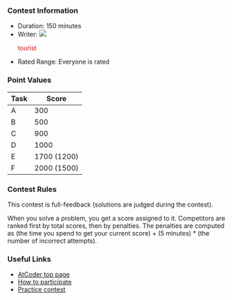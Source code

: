 
<div>

<span>

<span>

### **Contest Information**

<ul>

<li>
Duration: 150 minutes
</li>

<li>
Writer: 
<img src="http://atcoder.jp/public/img/icon/crown4000.gif">

</img>

<font color="#FF0000">tourist</font>

</li>

<li>
Rated Range: Everyone is rated
</li>

</ul>

### **Point Values**

<div>

<div>

<table>

<thead>

<tr>

<th>
Task
</th>

<th>
Score
</th>

</tr>

</thead>

<tbody>

<tr>

<td>
A
</td>

<td>
300
</td>

</tr>

<tr>

<td>
B
</td>

<td>
500
</td>

</tr>

<tr>

<td>
C
</td>

<td>
900
</td>

</tr>

<tr>

<td>
D
</td>

<td>
1000
</td>

</tr>

<tr>

<td>
E
</td>

<td>
1700 (1200)
</td>

</tr>

<tr>

<td>
F
</td>

<td>
2000 (1500)
</td>

</tr>

</tbody>

</table>

</div>

</div>

### **Contest Rules**
This contest is full-feedback (solutions are judged during the contest).




When you solve a problem, you get a score assigned to it.
Competitors are ranked first by total scores, then by penalties.
The penalties are computed as (the time you spend to get your current score) + (5 minutes) * (the number of incorrect attempts).






### **Useful Links**

<ul>

<li>
<a href="https://atcoder.jp/">AtCoder top page</a>
</li>

<li>
<a href="https://atcoder.jp/post/2">How to participate</a>
</li>

<li>
<a href="https://practice.contest.atcoder.jp/">Practice contest</a>
</li>

</ul>

</span>

</span>

</div>

